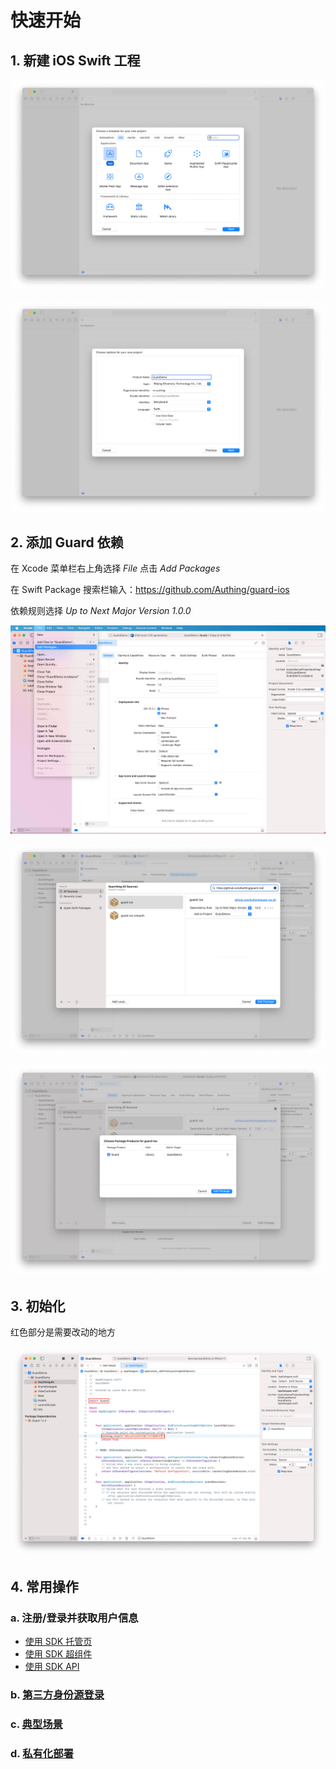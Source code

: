 # 快速开始

<LastUpdated/>

## 1. 新建 iOS Swift 工程

![](./images/create_project1.png)

![](./images/create_project2.png)

## 2. 添加 Guard 依赖

在 Xcode 菜单栏右上角选择 *File* 点击 *Add Packages*

在 Swift Package 搜索栏输入：https://github.com/Authing/guard-ios

依赖规则选择 *Up to Next Major Version 1.0.0*

![](./images/create_project3.png)

![](./images/create_project4.png)

![](./images/create_project5.png)

## 3. 初始化

红色部分是需要改动的地方

![](./images/start.png)

## 4. 常用操作

### a. 注册/登录并获取用户信息

- [使用 SDK 托管页](./develop.md)
- [使用 SDK 超组件](./component/)
- [使用 SDK API](./apis.md)

### b. [第三方身份源登录](./social/)

### c. [典型场景](./scenario/)

### d. [私有化部署](./onpremise.md)
